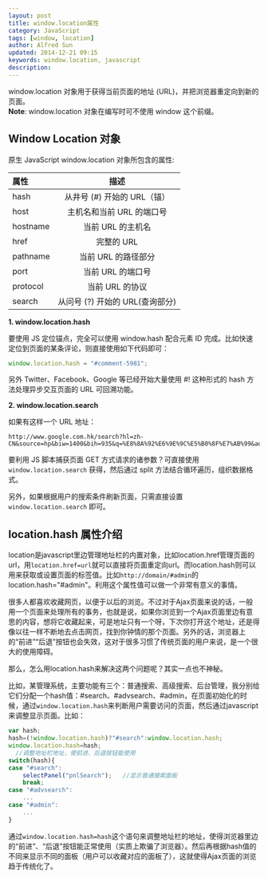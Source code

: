 ```yaml
---
layout: post
title: window.location属性
category: JavaScript
tags: [window, location]
author: Alfred Sun
updated: 2014-12-21 09:15
keywords: window.location, javascript
description: 
---
```


window.location 对象用于获得当前页面的地址 (URL)，并把浏览器重定向到新的页面。  
__Note__: window.location 对象在编写时可不使用 window 这个前缀。

## Window Location 对象

原生 JavaScript window.location 对象所包含的属性:

| 属性		| 描述							|
| :-----	| :----:						|
| hash		| 从井号 (#) 开始的 URL（锚）	|
| host		| 主机名和当前 URL 的端口号		|
| hostname	| 当前 URL 的主机名				|
| href		| 完整的 URL					|
| pathname	| 当前 URL 的路径部分			|
| port		| 当前 URL 的端口号				|
| protocol	| 当前 URL 的协议				|
| search	| 从问号 (?) 开始的 URL(查询部分)	|

<!--more-->

**1. window.location.hash**

要使用 JS 定位锚点，完全可以使用 window.hash 配合元素 ID 完成。比如快速定位到页面的某条评论，则直接使用如下代码即可：

```js
window.location.hash = "#comment-5981";
```

另外 Twitter、Facebook、Google 等已经开始大量使用 #! 这种形式的 hash 方法处理异步交互页面的 URL 可回溯功能。

**2. window.location.search**

如果有这样一个 URL 地址：

```
http://www.google.com.hk/search?hl=zh-CN&source=hp&biw=1400&bih=935&q=%E8%8A%92%E6%9E%9C%E5%B0%8F%E7%AB%99&aq=f&aqi=&aql=&oq=
```

要利用 JS 脚本捕获页面 GET 方式请求的诸参数？可直接使用 `window.location.search` 获得，然后通过 split 方法结合循环遍历，组织数据格式。

另外，如果根据用户的搜索条件刷新页面，只需直接设置 `window.location.search` 即可。

## location.hash 属性介绍

location是javascript里边管理地址栏的内置对象，比如location.href管理页面的url，用`location.href=url`就可以直接将页面重定向url。而location.hash则可以用来获取或设置页面的标签值。比如`http://domain/#admin`的location.hash="#admin"。利用这个属性值可以做一个非常有意义的事情。

很多人都喜欢收藏网页，以便于以后的浏览。不过对于Ajax页面来说的话，一般用一个页面来处理所有的事务，也就是说，如果你浏览到一个Ajax页面里边有意思的内容，想将它收藏起来，可是地址只有一个呀，下次你打开这个地址，还是得像以往一样不断地去点击网页，找到你钟情的那个页面。另外的话，浏览器上的“前进”“后退”按钮也会失效，这对于很多习惯了传统页面的用户来说，是一个很大的使用障碍。

那么，怎么用location.hash来解决这两个问题呢？其实一点也不神秘。

比如，某管理系统，主要功能有三个：普通搜索、高级搜索、后台管理，我分别给它们分配一个hash值：#search、#advsearch、#admin，在页面初始化的时候，通过`window.location.hash`来判断用户需要访问的页面，然后通过javascript来调整显示页面。比如：

```js
var hash;
hash=(!window.location.hash)?"#search":window.location.hash; 
window.location.hash=hash; 
  //调整地址栏地址，使前进、后退按钮能使用 
switch(hash){   
case "#search":  
	selectPanel("pnlSearch");   //显示普通搜索面板  
	break;    
case "#advsearch":    
	...
case "#admin":  
	...
}
```

通过`window.location.hash=hash`这个语句来调整地址栏的地址，使得浏览器里边的“前进”、“后退”按钮能正常使用（实质上欺骗了浏览器）。然后再根据hash值的不同来显示不同的面板（用户可以收藏对应的面板了），这就使得Ajax页面的浏览趋于传统化了。
